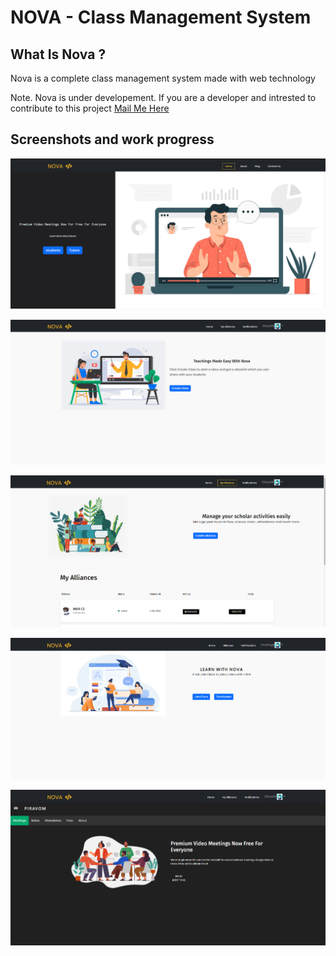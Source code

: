 
# NOVA - Class Management System

## What Is Nova ?

Nova is a complete class management system made with web technology

Note. Nova is under developement. If you are a developer and intrested to contribute to this project 
[Mail Me Here](mailto:workwithnaveenravi@gmail.com?subject=[GitHub]%20Source%20Han%20Sans)


## Screenshots and work progress
![](documents/Screenshot%202022-09-30%20083358.png)

![](documents/Screenshot%202022-09-30%20083508.png)

![](documents/Screenshot%202022-09-30%20083529.png)

![](documents/Screenshot%202022-09-30%20083633.png)


![](documents/Screenshot%202022-10-10%20063657.png)